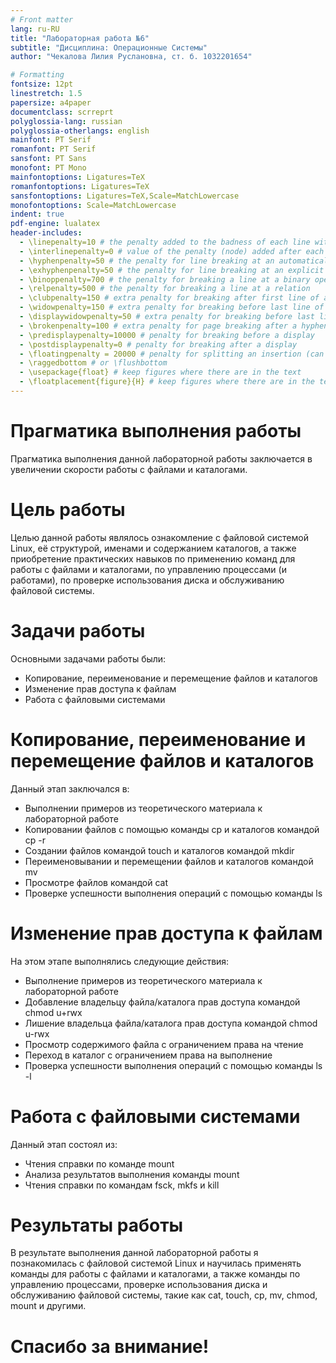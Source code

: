 ```yaml
---
# Front matter
lang: ru-RU
title: "Лабораторная работа №6"
subtitle: "Дисциплина: Операционные Системы"
author: "Чекалова Лилия Руслановна, ст. б. 1032201654"

# Formatting
fontsize: 12pt
linestretch: 1.5
papersize: a4paper
documentclass: scrreprt
polyglossia-lang: russian
polyglossia-otherlangs: english
mainfont: PT Serif
romanfont: PT Serif
sansfont: PT Sans
monofont: PT Mono
mainfontoptions: Ligatures=TeX
romanfontoptions: Ligatures=TeX
sansfontoptions: Ligatures=TeX,Scale=MatchLowercase
monofontoptions: Scale=MatchLowercase
indent: true
pdf-engine: lualatex
header-includes:
  - \linepenalty=10 # the penalty added to the badness of each line within a paragraph (no associated penalty node) Increasing the value makes tex try to have fewer lines in the paragraph.
  - \interlinepenalty=0 # value of the penalty (node) added after each line of a paragraph.
  - \hyphenpenalty=50 # the penalty for line breaking at an automatically inserted hyphen
  - \exhyphenpenalty=50 # the penalty for line breaking at an explicit hyphen
  - \binoppenalty=700 # the penalty for breaking a line at a binary operator
  - \relpenalty=500 # the penalty for breaking a line at a relation
  - \clubpenalty=150 # extra penalty for breaking after first line of a paragraph
  - \widowpenalty=150 # extra penalty for breaking before last line of a paragraph
  - \displaywidowpenalty=50 # extra penalty for breaking before last line before a display math
  - \brokenpenalty=100 # extra penalty for page breaking after a hyphenated line
  - \predisplaypenalty=10000 # penalty for breaking before a display
  - \postdisplaypenalty=0 # penalty for breaking after a display
  - \floatingpenalty = 20000 # penalty for splitting an insertion (can only be split footnote in standard LaTeX)
  - \raggedbottom # or \flushbottom
  - \usepackage{float} # keep figures where there are in the text
  - \floatplacement{figure}{H} # keep figures where there are in the text
---
```


# Прагматика выполнения работы

Прагматика выполнения данной лабораторной работы заключается в увеличении скорости работы с файлами и каталогами.

# Цель работы

Целью данной работы являлось ознакомление с файловой системой Linux, её структурой, именами и содержанием каталогов, а также приобретение практических навыков по применению команд для работы с файлами и каталогами, по управлению процессами (и работами), по проверке использования диска и обслуживанию файловой системы.

# Задачи работы

Основными задачами работы были:

* Копирование, переименование и перемещение файлов и каталогов
* Изменение прав доступа к файлам
* Работа с файловыми системами

# Копирование, переименование и перемещение файлов и каталогов

Данный этап заключался в:

* Выполнении примеров из теоретического материала к лабораторной работе
* Копировании файлов с помощью команды cp и каталогов командой cp -r
* Создании файлов командой touch и каталогов командой mkdir
* Переименовывании и перемещении файлов и каталогов командой mv
* Просмотре файлов командой cat
* Проверке успешности выполнения операций с помощью команды ls

# Изменение прав доступа к файлам

На этом этапе выполнялись следующие действия:

* Выполнение примеров из теоретического материала к лабораторной работе
* Добавление владельцу файла/каталога прав доступа командой chmod u+rwx
* Лишение владельца файла/каталога прав доступа командой chmod u-rwx
* Просмотр содержимого файла с ограничением права на чтение
* Переход в каталог с ограничением права на выполнение
* Проверка успешности выполнения операций с помощью команды ls -l

# Работа с файловыми системами

Данный этап состоял из:

* Чтения справки по команде mount
* Анализа результатов выполнения команды mount
* Чтения справки по командам fsck, mkfs и kill

# Результаты работы

В результате выполнения данной лабораторной работы я познакомилась с файловой системой Linux и научилась применять команды для работы с файлами и каталогами, а также команды по управлению процессами, проверке использования диска и обслуживанию файловой системы, такие как cat, touch, cp, mv, chmod, mount и другими.

# Спасибо за внимание!